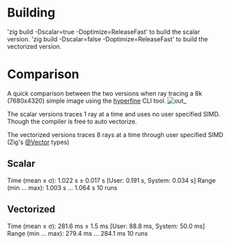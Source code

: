 # Building
'zig build -Dscalar=true -Doptimize=ReleaseFast' to build the scalar version.
'zig build -Dscalar=false -Doptimize=ReleaseFast' to build the vectorized version.

# Comparison
A quick comparison between the two versions when ray tracing a 8k (7680x4320) simple image using the [hyperfine](https://github.com/sharkdp/hyperfine) CLI tool.
![out_](https://github.com/user-attachments/assets/4e4dea80-c8fc-4b85-a25b-dc9d50948251)

The scalar versions traces 1 ray at a time and uses no user specified SIMD. Though the compiler is free to auto vectorize.

The vectorized versions traces 8 rays at a time through user specified SIMD (Zig's [@Vector](https://ziglang.org/documentation/0.13.0/#Vector) types)

## Scalar
Time (mean ± σ):      1.022 s ±  0.017 s    [User: 0.191 s, System: 0.034 s]
Range (min … max):    1.003 s …  1.064 s    10 runs

## Vectorized
Time (mean ± σ):     281.6 ms ±   1.5 ms    [User: 88.8 ms, System: 50.0 ms]
Range (min … max):   279.4 ms … 284.1 ms    10 runs
